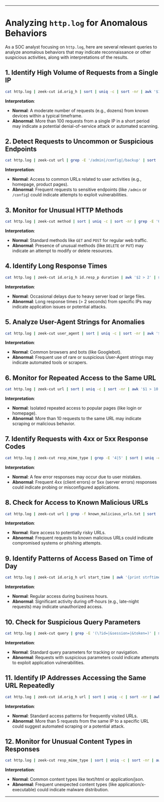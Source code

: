 
---

# Analyzing `http.log` for Anomalous Behaviors

As a SOC analyst focusing on `http.log`, here are several relevant queries to analyze anomalous behaviors that may indicate reconnaissance or other suspicious activities, along with interpretations of the results.

## 1. Identify High Volume of Requests from a Single IP
```bash
cat http.log | zeek-cut id.orig_h | sort | uniq -c | sort -nr | awk '$1 > 100'
```
**Interpretation**:  
- **Normal**: A moderate number of requests (e.g., dozens) from known devices within a typical timeframe.  
- **Abnormal**: More than 100 requests from a single IP in a short period may indicate a potential denial-of-service attack or automated scanning.

## 2. Detect Requests to Uncommon or Suspicious Endpoints
```bash
cat http.log | zeek-cut url | grep -E '/admin|/config|/backup' | sort | uniq -c | sort -nr
```
**Interpretation**:  
- **Normal**: Access to common URLs related to user activities (e.g., homepage, product pages).  
- **Abnormal**: Frequent requests to sensitive endpoints (like `/admin` or `/config`) could indicate attempts to exploit vulnerabilities.

## 3. Monitor for Unusual HTTP Methods
```bash
cat http.log | zeek-cut method | sort | uniq -c | sort -nr | grep -E 'OPTIONS|DELETE|PUT'
```
**Interpretation**:  
- **Normal**: Standard methods like `GET` and `POST` for regular web traffic.  
- **Abnormal**: Presence of unusual methods (like `DELETE` or `PUT`) may indicate an attempt to modify or delete resources.

## 4. Identify Long Response Times
```bash
cat http.log | zeek-cut id.orig_h id.resp_p duration | awk '$2 > 2' | sort | uniq -c | sort -nr
```
**Interpretation**:  
- **Normal**: Occasional delays due to heavy server load or large files.  
- **Abnormal**: Long response times (> 2 seconds) from specific IPs may indicate application issues or potential attacks.

## 5. Analyze User-Agent Strings for Anomalies
```bash
cat http.log | zeek-cut user_agent | sort | uniq -c | sort -nr | awk '$1 > 5'
```
**Interpretation**:  
- **Normal**: Common browsers and bots (like Googlebot).  
- **Abnormal**: Frequent use of rare or suspicious User-Agent strings may indicate automated tools or scrapers.

## 6. Monitor for Repeated Access to the Same URL
```bash
cat http.log | zeek-cut url | sort | uniq -c | sort -nr | awk '$1 > 10'
```
**Interpretation**:  
- **Normal**: Isolated repeated access to popular pages (like login or homepage).  
- **Abnormal**: More than 10 requests to the same URL may indicate scraping or malicious behavior.

## 7. Identify Requests with 4xx or 5xx Response Codes
```bash
cat http.log | zeek-cut resp_mime_type | grep -E '4|5' | sort | uniq -c | sort -nr
```
**Interpretation**:  
- **Normal**: A few error responses may occur due to user mistakes.  
- **Abnormal**: Frequent 4xx (client errors) or 5xx (server errors) responses could indicate probing or misconfigured applications.

## 8. Check for Access to Known Malicious URLs
```bash
cat http.log | zeek-cut url | grep -f known_malicious_urls.txt | sort | uniq -c | sort -nr
```
**Interpretation**:  
- **Normal**: Rare access to potentially risky URLs.  
- **Abnormal**: Frequent requests to known malicious URLs could indicate compromised systems or phishing attempts.

## 9. Identify Patterns of Access Based on Time of Day
```bash
cat http.log | zeek-cut id.orig_h url start_time | awk '{print strftime("%H", $3)}' | sort | uniq -c | sort -nr
```
**Interpretation**:  
- **Normal**: Regular access during business hours.  
- **Abnormal**: Significant activity during off-hours (e.g., late-night requests) may indicate unauthorized access.

## 10. Check for Suspicious Query Parameters
```bash
cat http.log | zeek-cut query | grep -E '(\?id=|&session=|&token=)' | sort | uniq -c | sort -nr
```
**Interpretation**:  
- **Normal**: Standard query parameters for tracking or navigation.  
- **Abnormal**: Requests with suspicious parameters could indicate attempts to exploit application vulnerabilities.

## 11. Identify IP Addresses Accessing the Same URL Repeatedly
```bash
cat http.log | zeek-cut id.orig_h url | sort | uniq -c | sort -nr | awk '$1 > 5'
```
**Interpretation**:  
- **Normal**: Standard access patterns for frequently visited URLs.  
- **Abnormal**: More than 5 requests from the same IP to a specific URL could suggest automated scraping or a potential attack.

## 12. Monitor for Unusual Content Types in Responses
```bash
cat http.log | zeek-cut resp_mime_type | sort | uniq -c | sort -nr | awk '$1 > 5'
```
**Interpretation**:  
- **Normal**: Common content types like text/html or application/json.  
- **Abnormal**: Frequent unexpected content types (like application/x-executable) could indicate malware distribution.

---